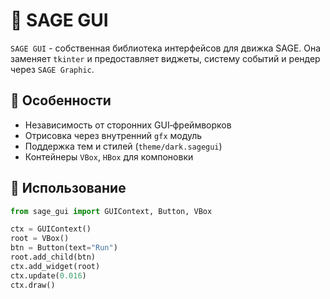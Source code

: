 # 📘 SAGE GUI

`SAGE GUI` \- собственная библиотека интерфейсов для движка SAGE. Она заменяет `tkinter` и предоставляет виджеты, систему событий и рендер через `SAGE Graphic`.

## 🔹 Особенности
- Независимость от сторонних GUI‑фреймворков
- Отрисовка через внутренний `gfx` модуль
- Поддержка тем и стилей (`theme/dark.sagegui`)
- Контейнеры `VBox`, `HBox` для компоновки

## 🔹 Использование
```python
from sage_gui import GUIContext, Button, VBox

ctx = GUIContext()
root = VBox()
btn = Button(text="Run")
root.add_child(btn)
ctx.add_widget(root)
ctx.update(0.016)
ctx.draw()
```
